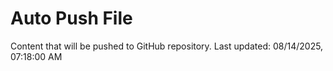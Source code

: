 # Auto Push File

Content that will be pushed to GitHub repository.
Last updated: 08/14/2025, 07:18:00 AM